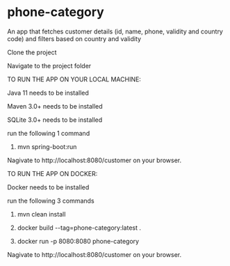 # phone-category
An app that fetches customer details (id, name, phone, validity and country code) and filters based on country and validity


Clone the project


Navigate to the project folder


TO RUN THE APP ON YOUR LOCAL MACHINE:

Java 11 needs to be installed

Maven 3.0+ needs to be installed

SQLite 3.0+ needs to be installed


run the following 1 command

1. mvn spring-boot:run

Nagivate to http://localhost:8080/customer on your browser.

TO RUN THE APP ON DOCKER:

Docker needs to be installed

run the following 3 commands

1. mvn clean install

2. docker build --tag=phone-category:latest .

3. docker run -p 8080:8080 phone-category

Nagivate to http://localhost:8080/customer on your browser.

